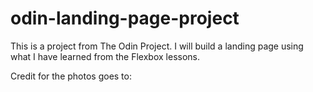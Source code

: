 # odin-landing-page-project


This is a project from The Odin Project.
I will build a landing page using what I have learned from the Flexbox lessons.

Credit for the photos goes to:

